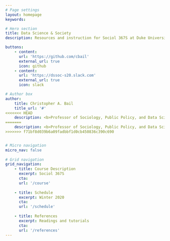 ```yaml
---
# Page settings
layout: homepage
keywords:

# Hero section
title: Data Science & Society
description: Resources and instruction for Sociol 367S at Duke University

buttons:
    - content:
      url: 'https://github.com/cbail'
      external_url: true
      icon: github
    - content:
      url: 'https://dssoc-s20.slack.com'
      external_url: true
      icon: slack

# Author box
author: 
    title: Christopher A. Bail
    title_url: '#'
<<<<<<< HEAD
    description: <b>Professor of Sociology, Public Policy, and Data Science</b> <br/>Duke University<br/> https://www.chrisbail.net/
=======
    description: <b>Professor of Sociology, Public Policy, and Data Science</b> <br/>Duke University <br/> https://www.chrisbail.net/ <br/> Office Hours, Tue 12-1:15p <br/> 254 Soc. Psych Building
>>>>>>> f71bf8d039b6a09fadbbf1d0cb450836c390c690


# Micro navigation
micro_nav: false
    
# Grid navigation
grid_navigation:
    - title: Course Description
      excerpt: Sociol 367S
      cta:
      url: '/course'
      
    - title: Schedule
      excerpt: Winter 2020
      cta: 
      url: '/schedule'
      
    - title: References
      excerpt: Readings and tutorials
      cta: 
      url: '/references'
---
```

